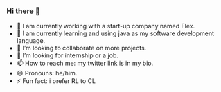 ### Hi there 👋

- 🔭 I am currently working with a start-up company named Flex.
- 🌱 I am currently learning and using java as my software development language.
- 👯 I’m looking to collaborate on more projects.
- 🤔 I’m looking for internship or a job.
- 📫 How to reach me: my twitter link is in my bio.
- 😄 Pronouns: he/him.
- ⚡ Fun fact: i prefer RL to CL
